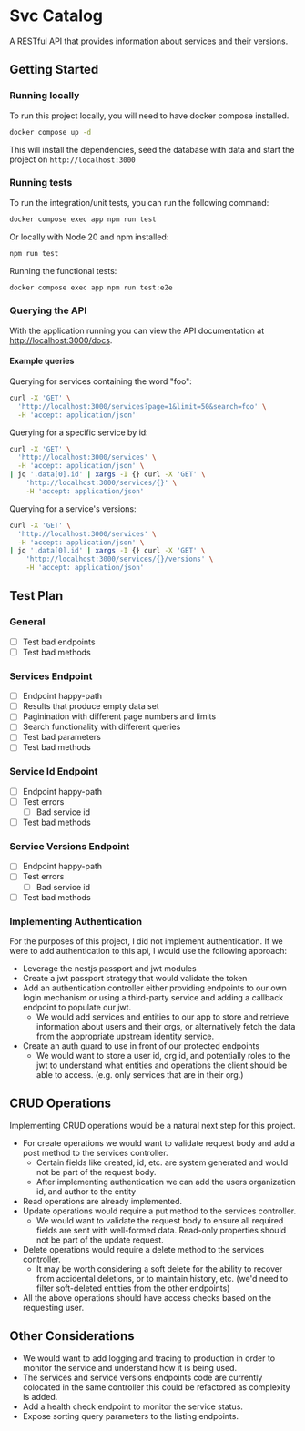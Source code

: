 # Svc Catalog

A RESTful API that provides information about services and their versions.

## Getting Started

### Running locally

To run this project locally, you will need to have docker compose installed.

```bash
docker compose up -d
```

This will install the dependencies, seed the database with data and start
the project on `http://localhost:3000`

### Running tests

To run the integration/unit tests, you can run the following command:
```bash
docker compose exec app npm run test
```
Or locally with Node 20 and npm installed:
```bash
npm run test
```

Running the functional tests:
```bash
docker compose exec app npm run test:e2e
```

### Querying the API

With the application running you can view the API documentation at
[http://localhost:3000/docs](http://localhost:3000/docs).

#### Example queries
Querying for services containing the word "foo":
```bash
curl -X 'GET' \
  'http://localhost:3000/services?page=1&limit=50&search=foo' \
  -H 'accept: application/json'
```

Querying for a specific service by id:
```bash
curl -X 'GET' \
  'http://localhost:3000/services' \
  -H 'accept: application/json' \
| jq '.data[0].id' | xargs -I {} curl -X 'GET' \
    'http://localhost:3000/services/{}' \
    -H 'accept: application/json'
```

Querying for a service's versions:
```bash
curl -X 'GET' \
  'http://localhost:3000/services' \
  -H 'accept: application/json' \
| jq '.data[0].id' | xargs -I {} curl -X 'GET' \
    'http://localhost:3000/services/{}/versions' \
    -H 'accept: application/json'
```

## Test Plan
### General
- [ ] Test bad endpoints
- [ ] Test bad methods

### Services Endpoint
- [ ] Endpoint happy-path
- [ ] Results that produce empty data set
- [ ] Paginination with different page numbers and limits
- [ ] Search functionality with different queries
- [ ] Test bad parameters
- [ ] Test bad methods

### Service Id Endpoint
- [ ] Endpoint happy-path
- [ ] Test errors 
    - [ ] Bad service id
- [ ] Test bad methods

### Service Versions Endpoint
- [ ] Endpoint happy-path
- [ ] Test errors 
    - [ ] Bad service id
- [ ] Test bad methods

### Implementing Authentication
For the purposes of this project, I did not implement authentication. If we were
to add authentication to this api, I would use the following approach:
- Leverage the nestjs passport and jwt modules
- Create a jwt passport strategy that would validate the token
- Add an authentication controller either providing endpoints to our own login
mechanism or using a third-party service and adding a callback endpoint to
populate our jwt.
    - We would add services and entities to our app to store and retrieve
    information about users and their orgs, or alternatively fetch the data from the
    appropriate upstream identity service.
- Create an auth guard to use in front of our protected endpoints
    - We would want to store a user id, org id, and potentially roles to the jwt
    to understand what entities and operations the client should be able to
    access. (e.g. only services that are in their org.)

## CRUD Operations
Implementing CRUD operations would be a natural next step for this project.

- For create operations we would want to validate request body and add a post
method to the services controller.
    - Certain fields like created, id, etc. are system generated and would not
    be part of the request body.
    - After implementing authentication we can add the users organization id,
    and author to the entity
- Read operations are already implemented.
- Update operations would require a put method to the services controller.
    - We would want to validate the request body to ensure all required fields
    are sent with well-formed data. Read-only properties should not be part of
    the update request.
- Delete operations would require a delete method to the services controller.
    - It may be worth considering a soft delete for the ability to recover from
    accidental deletions, or to maintain history, etc. (we'd need to filter soft-deleted
    entities from the other endpoints)
- All the above operations should have access checks based on the requesting
user.

## Other Considerations
- We would want to add logging and tracing to production in order to monitor
the service and understand how it is being used.
- The services and service versions endpoints code are currently colocated in
the same controller this could be refactored as complexity is added.
- Add a health check endpoint to monitor the service status.
- Expose sorting query parameters to the listing endpoints.
